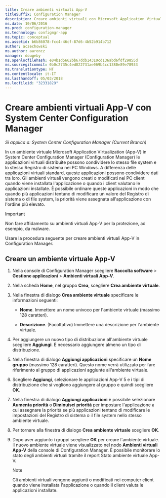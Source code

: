 ```yaml
---
title: Creare ambienti virtuali App-V
titleSuffix: Configuration Manager
description: Creare ambienti virtuali con Microsoft Application Virtualization in modo che le applicazioni possano condividere dati.
ms.date: 10/06/2016
ms.prod: configuration-manager
ms.technology: configmgr-app
ms.topic: conceptual
ms.assetid: b6b86078-fcc4-46cf-87d6-4b52b914b712
author: aczechowski
ms.author: aaroncz
manager: dougeby
ms.openlocfilehash: e04b1d5662bb67ddb14310cd136abd6fdf29855d
ms.sourcegitcommit: 0b0c2735c4ed822731ae069b4cc1380e89e78933
ms.translationtype: HT
ms.contentlocale: it-IT
ms.lasthandoff: 05/03/2018
ms.locfileid: "32331829"
---
```

# <a name="create-app-v-virtual-environments-in-system-center-configuration-manager"></a>Creare ambienti virtuali App-V con System Center Configuration Manager

*Si applica a: System Center Configuration Manager (Current Branch)*

In un ambiente virtuale Microsoft Application Virtualization (App-V) in System Center Configuration Manager (Configuration Manager) le applicazioni virtuali distribuite possono condividere lo stesso file system e lo stesso Registro di sistema nei PC Windows. A differenza delle applicazioni virtuali standard, queste applicazioni possono condividere dati tra loro. Gli ambienti virtuali vengono creati o modificati nei PC client quando viene installata l'applicazione o quando i client valutano le applicazioni installate. È possibile ordinare queste applicazioni in modo che quando più applicazioni tentano di modificare un valore del Registro di sistema o di file system, la priorità viene assegnata all'applicazione con l'ordine più elevato.  

> [!IMPORTANT]  
>  Non fare affidamento su ambienti virtuali App-V per la protezione, ad esempio, da malware.  

 Usare la procedura seguente per creare ambienti virtuali App-V in Configuration Manager.  

## <a name="create-an-app-v-virtual-environment"></a>Creare un ambiente virtuale App-V  

1.  Nella console di Configuration Manager scegliere **Raccolta software** > **Gestione applicazioni** > **Ambienti virtuali App-V**.  

3.  Nella scheda **Home**, nel gruppo **Crea**, scegliere **Crea ambiente virtuale**.  

4.  Nella finestra di dialogo **Crea ambiente virtuale** specificare le informazioni seguenti:  

    -   **Nome**.  Immettere un nome univoco per l'ambiente virtuale (massimo 128 caratteri).  

    -   **Descrizione**. (Facoltativo) Immettere una descrizione per l'ambiente virtuale.  

5.  Per aggiungere un nuovo tipo di distribuzione all'ambiente virtuale scegliere **Aggiungi**. È necessario aggiungere almeno un tipo di distribuzione.  

6.  Nella finestra di dialogo **Aggiungi applicazioni** specificare un **Nome gruppo** (massimo 128 caratteri). Questo nome verrà utilizzato per fare riferimento al gruppo di applicazioni aggiunte all'ambiente virtuale.  

7.  Scegliere **Aggiungi**, selezionare le applicazioni App-V 5 e i tipi di distribuzione che si vogliono aggiungere al gruppo e quindi scegliere **OK**.  

8.  Nella finestra di dialogo **Aggiungi applicazioni** è possibile selezionare **Aumenta priorità** o **Diminuisci priorità** per impostare l'applicazione a cui assegnare la priorità se più applicazioni tentano di modificare le impostazioni del Registro di sistema o il file system nello stesso ambiente virtuale.  

9. Per tornare alla finestra di dialogo **Crea ambiente virtuale** scegliere **OK**.  

10. Dopo aver aggiunto i gruppi scegliere **OK** per creare l'ambiente virtuale. Il nuovo ambiente virtuale viene visualizzato nel nodo **Ambienti virtuali App-V** della console di Configuration Manager. È possibile monitorare lo stato degli ambienti virtuali tramite il report Stato ambiente virtuale App-V.  

    > [!NOTE]  
    >  Gli ambienti virtuali vengono aggiunti o modificati nei computer client quando viene installata l'applicazione o quando il client valuta le applicazioni installate.  
